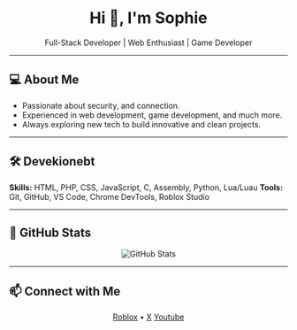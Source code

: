<h1 align="center">Hi 👋, I'm Sophie</h1>
<p align="center">Full-Stack Developer | Web Enthusiast | Game Developer</p>

---

## 💻 About Me
- Passionate about security, and connection. 
- Experienced in web development, game development, and much more.
- Always exploring new tech to build innovative and clean projects.

---

## 🛠️ Devekionebt
**Skills:** HTML, PHP, CSS, JavaScript, C, Assembly, Python, Lua/Luau
**Tools:** Git, GitHub, VS Code, Chrome DevTools, Roblox Studio  

---

## 🌟 GitHub Stats
<p align="center">
  <img src="https://github-readme-stats.vercel.app/api?username=SilliestSophie&show_icons=true&theme=dracula" alt="GitHub Stats" />
</p>

---

## 📫 Connect with Me
<p align="center">
  <a href="https://roblox.com/users/1037780/profile" target="_blank">Roblox</a> •
  <a href="https://twitter.com/SophieSilliest" target="_blank">X</a>
  <a href="https://youtube.com/@SilliestSophie" target="_blank">Youtube</a>
</p>
